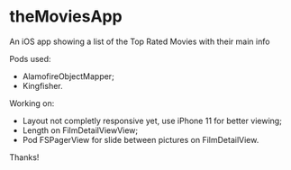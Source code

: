 # theMoviesApp
An iOS app showing a list of the Top Rated Movies with their main info

Pods used: 
- AlamofireObjectMapper;
- Kingfisher.

Working on:
- Layout not completly responsive yet, use iPhone 11 for better viewing;
- Length on FilmDetailViewView;
- Pod FSPagerView for slide between pictures on FilmDetailView.

Thanks!
